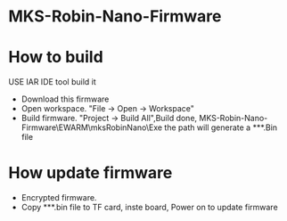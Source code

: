 # MKS-Robin-Nano-Firmware
# How to build
USE IAR IDE tool build it
- Download this firmware
- Open workspace. "File -> Open -> Workspace"
- Build firmware. "Project -> Build All",Build done, MKS-Robin-Nano-Firmware\EWARM\mksRobinNano\Exe the path will generate a ***.Bin file
# How update firmware 
- Encrypted firmware. 
- Copy ***.bin file to TF card, inste board, Power on to update firmware